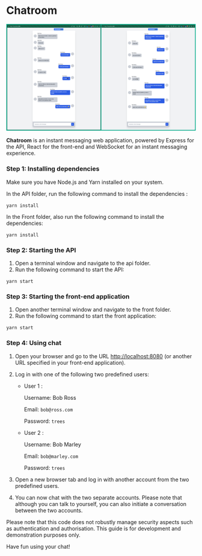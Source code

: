 # Chatroom

![screen shot apercu de Chatroom](./screenshot.png)

**Chatroom** is an instant messaging web application, powered by Express for the API, React for the front-end and WebSocket for an instant messaging experience.

### Step 1: Installing dependencies

Make sure you have Node.js and Yarn installed on your system.

In the API folder, run the following command to install the dependencies :

```
yarn install
```

In the Front folder, also run the following command to install the dependencies:

```
yarn install
```

### Step 2: Starting the API

1. Open a terminal window and navigate to the api folder.
2. Run the following command to start the API:

```
yarn start
```

### Step 3: Starting the front-end application

1. Open another terminal window and navigate to the front folder.
2. Run the following command to start the front application:

```
yarn start
```

### Step 4: Using chat

1. Open your browser and go to the URL <http://localhost:8080> (or another URL specified in your front-end application).
2. Log in with one of the following two predefined users:

   - User 1 :

     Username: Bob Ross

     Email: `bob@ross.com`

     Password: `trees`

   - User 2 :

     Username: Bob Marley

     Email: `bob@marley.com`

     Password: `trees`

3. Open a new browser tab and log in with another account from the two predefined users.
4. You can now chat with the two separate accounts. Please note that although you can talk to yourself, you can also initiate a conversation between the two accounts.

Please note that this code does not robustly manage security aspects such as authentication and authorisation. This guide is for development and demonstration purposes only.

Have fun using your chat!
